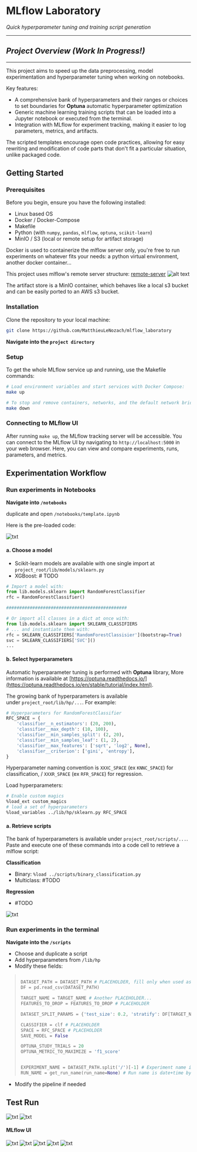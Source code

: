# MLflow Laboratory

*Quick hyperparameter tuning and training script generation*


---
## ***Project Overview (Work In Progress!)***

---

This project aims to speed up the data preprocessing, model experimentation and hyperparameter tuning when working on notebooks. 

Key features:
- A comprehensive bank of hyperparameters and their ranges or choices to set boundaries for **Optuna** automatic hyperparameter optimization
- Generic machine learning training scripts that can be loaded into a Jupyter notebook or executed from the terminal.
- Integration with MLflow for experiment tracking, making it easier to log parameters, metrics, and artifacts.

The scripted templates encourage open code practices, allowing for easy rewriting and modification of code parts that don't fit a particular situation, unlike packaged code.



## **Getting Started**

### **Prerequisites**

Before you begin, ensure you have the following installed:

- Linux based OS
- Docker / Docker-Compose
- Makefile
- Python (with `numpy`, `pandas`, `mlflow`, `optuna`, `scikit-learn`)
- MinIO / S3 (local or remote setup for artifact storage)  

Docker is used to containerize the mlflow server only, you're free to run experiments on whatever fits your needs: a python virtual environment, another docker container...  

This project uses mlflow's remote server structure:  [remote-server](https://mlflow.org/docs/latest/tracking/tutorials/remote-server.html)
![alt text](readme/3.png)

The artifact store is a MinIO container, which behaves like a local s3 bucket and can be easily ported to an AWS s3 bucket. 


### **Installation**

Clone the repository to your local machine:
```bash
git clone https://github.com/MatthieuLeNozach/mlflow_laboratory
```
**Navigate into the `project directory`**  

### **Setup**

To get the whole MLflow service up and running, use the Makefile commands:

```bash
# Load environment variables and start services with Docker Compose:
make up

# To stop and remove containers, networks, and the default network bridge:
make down

```

### **Connecting to MLflow UI**

After running `make up`, the MLflow tracking server will be accessible. You can connect to the MLflow UI by navigating to `http://localhost:5000` in your web browser. Here, you can view and compare experiments, runs, parameters, and metrics.



## **Experimentation Workflow**


### **Run experiments in Notebooks**
**Navigate into `/notebooks`**  

duplicate and open `/notebooks/template.ipynb`  

Here is the pre-loaded code:  

![txt](readme/1.png)


#### **a. Choose a model**  

- Scikit-learn models are available with one single import at `project_root/lib/models/sklearn.py`  
- XGBoost: # TODO


```py
# Import a model with:
from lib.models.sklearn import RandomForestClassifier
rfc = RandomForestClassifier()

##############################################

# Or import all classes in a dict at once with:
from lib.models.sklearn import SKLEARN_CLASSIFIERS
# ... and instantiate them with:
rfc = SKLEARN_CLASSIFIERS['RandomForestClassisier'](bootstrap=True)
svc = SKLEARN_CLASSIFIERS['SVC']()
...
```
#### **b. Select hyperparameters**
Automatic hyperparameter tuning is performed with **Optuna** library,
More information is available at [https://optuna.readthedocs.io/](https://optuna.readthedocs.io/en/stable/tutorial/index.html).  

The growing bank of hyperparameters is available under `project_root/lib/hp/...`. For example:



```py
# Hyperparameters for RandomForestClassifier
RFC_SPACE = {
    'classifier__n_estimators': (20, 200),
    'classifier__max_depth': (10, 100),
    'classifier__min_samples_split': (2, 20),
    'classifier__min_samples_leaf': (1, 2),
    'classifier__max_features': ['sqrt', 'log2', None],
    'classifier__criterion': ['gini', 'entropy'],
}
```
Hyperparameter naming convention is `XXXC_SPACE` (ex `KNNC_SPACE`) for classification, / `XXXR_SPACE` (ex `RFR_SPACE`) for regression.  

Load hyperparameters:  

```bash
# Enable custom magics
%load_ext custom_magics
# load a set of hyperparameters
%load_variables ../lib/hp/sklearn.py RFC_SPACE
```
#### **a. Retrieve scripts**

The bank of hyperparameters is available under `project_root/scripts/...`. 
Paste and execute one of these commands into a code cell to retrieve a mlflow script:

**Classification**  
- Binary: `%load ../scripts/binary_classification.py`
- Multiclass: #TODO

**Regression**  
- #TODO

![txt](readme/2.png)


### **Run experiments in the terminal**

**Navigate into the `/scripts`**  

- Choose and duplicate a script
- Add hyperparameters from `/lib/hp`
- Modify these fields:
>```py
>
> DATASET_PATH = DATASET_PATH # PLACEHOLDER, fill only when used as executable script
> DF = pd.read_csv(DATASET_PATH)
>
>TARGET_NAME = TARGET_NAME # Another PLACEHOLDER...
>FEATURES_TO_DROP = FEATURES_TO_DROP # PLACEHOLDER
>
>DATASET_SPLIT_PARAMS = {'test_size': 0.2, 'stratify': DF[TARGET_NAME], 'random_state': 42} # or stratify=None
>
>CLASSIFIER = clf # PLACEHOLDER
>SPACE = RFC_SPACE # PLACEHOLDER
>SAVE_MODEL = False
>
>OPTUNA_STUDY_TRIALS = 20
>OPTUNA_METRIC_TO_MAXIMIZE = 'f1_score'  
>
>
>EXPERIMENT_NAME = DATASET_PATH.split('/')[-1] # Experiment name is file name by default
>RUN_NAME = get_run_name(run_name=None) # Run name is date+time by default
>```
- Modify the pipeline if needed 



## **Test Run**

![txt](readme/9.png)
![txt](readme/10.png)

#### **MLflow UI**

![txt](readme/4.png)
![txt](readme/5.png)
![txt](readme/6.png)
![txt](readme/7.png)
![txt](readme/8.png)


